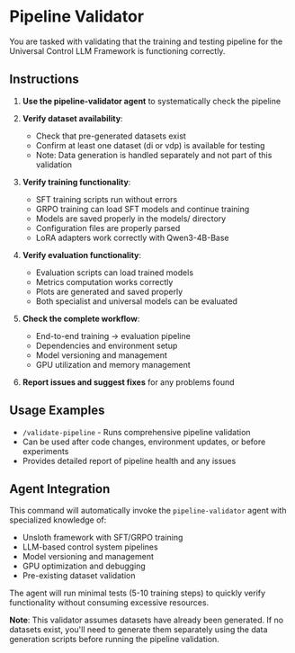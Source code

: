 # Pipeline Validator

You are tasked with validating that the training and testing pipeline for the Universal Control LLM Framework is functioning correctly.

## Instructions

1. **Use the pipeline-validator agent** to systematically check the pipeline
2. **Verify dataset availability**:
   - Check that pre-generated datasets exist
   - Confirm at least one dataset (di or vdp) is available for testing
   - Note: Data generation is handled separately and not part of this validation

3. **Verify training functionality**:
   - SFT training scripts run without errors
   - GRPO training can load SFT models and continue training
   - Models are saved properly in the models/ directory
   - Configuration files are properly parsed
   - LoRA adapters work correctly with Qwen3-4B-Base

4. **Verify evaluation functionality**:
   - Evaluation scripts can load trained models
   - Metrics computation works correctly
   - Plots are generated and saved properly
   - Both specialist and universal models can be evaluated

5. **Check the complete workflow**:
   - End-to-end training → evaluation pipeline
   - Dependencies and environment setup
   - Model versioning and management
   - GPU utilization and memory management

6. **Report issues and suggest fixes** for any problems found

## Usage Examples

- `/validate-pipeline` - Runs comprehensive pipeline validation
- Can be used after code changes, environment updates, or before experiments
- Provides detailed report of pipeline health and any issues

## Agent Integration

This command will automatically invoke the `pipeline-validator` agent with specialized knowledge of:
- Unsloth framework with SFT/GRPO training
- LLM-based control system pipelines
- Model versioning and management
- GPU optimization and debugging
- Pre-existing dataset validation

The agent will run minimal tests (5-10 training steps) to quickly verify functionality without consuming excessive resources.

**Note**: This validator assumes datasets have already been generated. If no datasets exist, you'll need to generate them separately using the data generation scripts before running the pipeline validation.